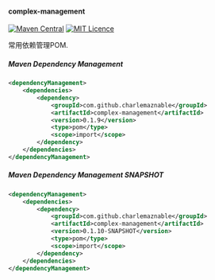 #### complex-management

[![Maven Central](https://maven-badges.herokuapp.com/maven-central/com.github.charlemaznable/complex-management/badge.svg)](https://maven-badges.herokuapp.com/maven-central/com.github.charlemaznable/complex-management/)
[![MIT Licence](https://badges.frapsoft.com/os/mit/mit.svg?v=103)](https://opensource.org/licenses/mit-license.php)

常用依赖管理POM.

##### Maven Dependency Management

```xml
<dependencyManagement>
    <dependencies>
        <dependency>
            <groupId>com.github.charlemaznable</groupId>
            <artifactId>complex-management</artifactId>
            <version>0.1.9</version>
            <type>pom</type>
            <scope>import</scope>
        </dependency>
    </dependencies>
</dependencyManagement>
```

##### Maven Dependency Management SNAPSHOT

```xml
<dependencyManagement>
    <dependencies>
        <dependency>
            <groupId>com.github.charlemaznable</groupId>
            <artifactId>complex-management</artifactId>
            <version>0.1.10-SNAPSHOT</version>
            <type>pom</type>
            <scope>import</scope>
        </dependency>
    </dependencies>
</dependencyManagement>
```
